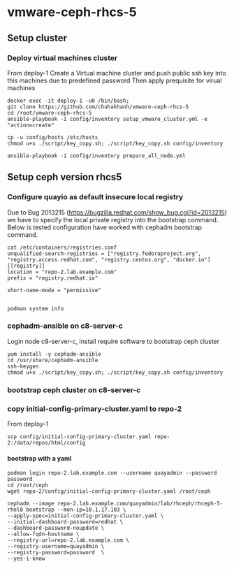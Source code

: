 # vmware-ceph-rhcs-5

## Setup cluster
### Deploy virtual machines cluster
From deploy-1 
Create a Virtual machine cluster and push public ssh key into this machines due to predefined password
Then apply prequisite for virual machines
    
    docker exec -it deploy-1 -u0 /bin/bash;
    git clone https://github.com/chuhakhanh/vmware-ceph-rhcs-5
    cd /root/vmware-ceph-rhcs-5
    ansible-playbook -i config/inventory setup_vmware_cluster.yml -e "action=create"
    
    cp -u config/hosts /etc/hosts
    chmod u+x ./script/key_copy.sh; ./script/key_copy.sh config/inventory
    
    ansible-playbook -i config/inventory prepare_all_node.yml

## Setup ceph version rhcs5
### Configure quayio as default insecure local registry 
Due to Bug 2013215 (https://bugzilla.redhat.com/show_bug.cgi?id=2013215) we have to specify the local private registry into the bootstrap command. 
Below is tested configuration have worked with cephadm bootstrap command. 

    cat /etc/containers/registries.conf 
    unqualified-search-registries = ["registry.fedoraproject.org", "registry.access.redhat.com", "registry.centos.org", "docker.io"]
    [[registry]]
    location = "repo-2.lab.example.com"
    prefix = "registry.redhat.io"
    
    short-name-mode = "permissive"


    podman system info
    
### cephadm-ansible on c8-server-c
Login node c8-server-c, install require software to bootstrap ceph cluster
    
    yum install -y cephadm-ansible
    cd /usr/share/cephadm-ansible
    ssh-keygen
    chmod u+x ./script/key_copy.sh; ./script/key_copy.sh config/inventory

### bootstrap ceph cluster on c8-server-c

### copy initial-config-primary-cluster.yaml to repo-2
From deploy-1

    scp config/initial-config-primary-cluster.yaml repo-2:/data/repos/html/config
    
#### bootstrap with a yaml 

    podman login repo-2.lab.example.com --username quayadmin --password password
    cd /root/ceph
    wget repo-2/config/initial-config-primary-cluster.yaml /root/ceph

    cephadm --image repo-2.lab.example.com/quayadmin/lab/rhceph/rhceph-5-rhel8 bootstrap --mon-ip=10.1.17.103 \
    --apply-spec=initial-config-primary-cluster.yaml \
    --initial-dashboard-password=redhat \
    --dashboard-password-noupdate \
    --allow-fqdn-hostname \
    --registry-url=repo-2.lab.example.com \
    --registry-username=quayadmin \
    --registry-password=password  \
    --yes-i-know
